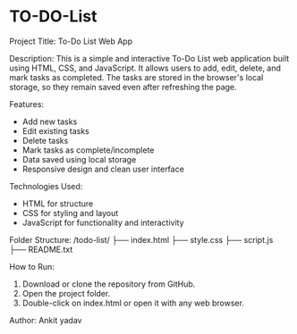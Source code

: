 # TO-DO-List
Project Title: To-Do List Web App

Description:
This is a simple and interactive To-Do List web application built using HTML, CSS, and JavaScript. It allows users to add, edit, delete, and mark tasks as completed. The tasks are stored in the browser's local storage, so they remain saved even after refreshing the page.

Features:
- Add new tasks
- Edit existing tasks
- Delete tasks
- Mark tasks as complete/incomplete
- Data saved using local storage
- Responsive design and clean user interface

Technologies Used:
- HTML for structure
- CSS for styling and layout
- JavaScript for functionality and interactivity

Folder Structure:
/todo-list/
├── index.html
├── style.css
├── script.js
├── README.txt

How to Run:
1. Download or clone the repository from GitHub.
2. Open the project folder.
3. Double-click on index.html or open it with any web browser.

Author:
Ankit yadav

